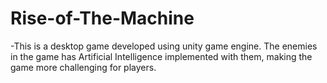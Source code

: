 # Rise-of-The-Machine
-This is a desktop game developed using unity game engine. The enemies in the game has Artificial Intelligence implemented with them, making the game more challenging for players.
